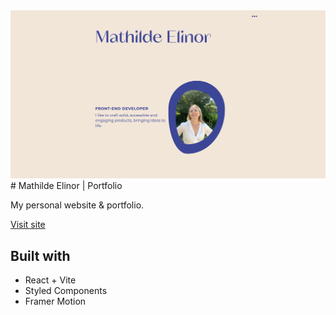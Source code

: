 <img width="1497" alt="Skjermbilde 2023-06-07 kl  16 25 09" src="/public/projects/mew.png">
# Mathilde Elinor | Portfolio

My personal website & portfolio.

[Visit site](https://www.mathildeelinor.no)

## Built with

- React + Vite
- Styled Components
- Framer Motion
